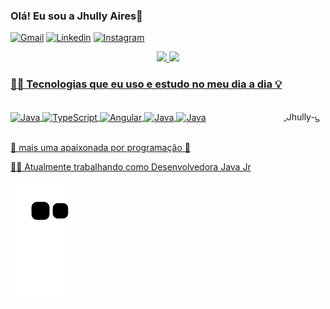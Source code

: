 ### Olá! Eu sou a Jhully Aires👋

[![Gmail](https://img.shields.io/badge/Gmail-D14836?style=for-the-badge&logo=gmail&logoColor=white)](jhullyolires@gmail.com) [![Linkedin](https://img.shields.io/badge/LinkedIn-0077B5?style=for-the-badge&logo=linkedin&logoColor=white)](https://www.linkedin.com/in/jhully-aires/)
[![Instagram](https://img.shields.io/badge/-Instagram-%23E4405F?style=for-the-badge&logo=instagram&logoColor=white)](https://instagram.com/jhully.aires)

<div align="center">
  <a href="https://github.com/JhullyAires">
  <img height="180em" src="https://github-readme-stats.vercel.app/api?username=JhullyAires&show_icons=true&theme=dracula&include_all_commits=true&count_private=true"/>
  <img height="180em" src="https://github-readme-stats.vercel.app/api/top-langs/?username=JhullyAires&layout=compact&langs_count=7&theme=dracula"/>
</div> 

### 👩‍💻 Tecnologias que eu uso e estudo no meu dia a dia 💡

<div style="display: inline_block"><br/>
    <img align="center" alt="Java" src="https://img.shields.io/badge/Java-ED8B00?style=for-the-badge&logo=java&logoColor=white">
    <img align="center" alt="TypeScript" src="https://img.shields.io/badge/TypeScript-007ACC?style=for-the-badge&logo=typescript&logoColor=white">
    <img align="center" alt="Angular" src="https://img.shields.io/badge/Angular-DD0031?style=for-the-badge&logo=angular&logoColor=white">
    <img align="center" alt="Java" src="https://img.shields.io/badge/Spring-6DB33F?style=for-the-badge&logo=spring&logoColor=white">
    <img align="center" alt="Java" src="https://img.shields.io/badge/Ionic-3880FF?style=for-the-badge&logo=ionic&logoColor=white">
    <img align="right" alt="Jhully-gif" height="150" style="border-radius:50px;" src="https://i.picasion.com/pic92/9bdc40715cf856c4c4cd1bdeaa5b0b3c.gif">
    </div><br/>

💖 mais uma apaixonada por programação 💖 <br/>

👩‍💻 Atualmente trabalhando como Desenvolvedora Java Jr

![Snake animation](https://github.com/jhullyAires/jhullyAires/blob/output/github-contribution-grid-snake.svg)
